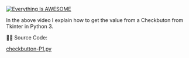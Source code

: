 [![Everything Is AWESOME](https://img.youtube.com/vi/_wp9LE0ywm8/hqdefault.jpg)](https://youtu.be/_wp9LE0ywm8?t=35s "Everything Is AWESOME")

In the above video I explain how to get the value from a Checkbuton from Tkinter in Python 3.
 
🧑‍💻 Source Code:

[checkbutton-P1.py](https://github.com/DigitalCreations-AIM/CodingDC/blob/main/Python%20Tkinter%20Widgets/CheckButton-TK/checkbutton-P1.py)

